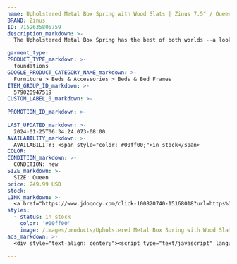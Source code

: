 ```yaml
---
name: Upholstered Metal Box Spring with Wood Slats | Zinus 7.5" / Queen
BRAND: Zinus
ID: 7152635805759
description_markdown: >-
  The Upholstered Metal Box Spring has the best of both worlds --a look that polishes off your bed and the strength and durability of a metal bed foundation. Crafted to look good enough so that you can forgo the bed skirt, it’s made tough on the inside with steel framework, and clean on the outside with woven grey fabric paneling. A set of wooden slats over the top complete the finish and supportive design so you can rest easy on a latex, memory foam or spring mattress.

garment_type:
PRODUCT_TYPE_markdown: >-
  foundations
GOOGLE_PRODUCT_CATEGORY_NAME_markdown: >-
  Furniture > Beds & Accessories > Beds & Bed Frames
ITEM_GROUP_ID_markdown: >-
  579020947519
CUSTOM_LABEL_0_markdown: >-
  
PROMOTION_ID_markdown: >-
  
LAST_UPDATED_markdown: >-
  2024-01-25T06:34:24.073-08:00
AVAILABILITY_markdown: >-
  AVAILABILITY: <span style="color: #00ff00;">in stock</span>
COLOR:
CONDITION_markdown: >-
  CONDITION: new
SIZE_markdown: >-
  SIZE: Queen
price: 249.99 USD
stock: 
LINK_markdown: >-
  <a href="https://www.jdoqocy.com/click-100820740-15168018?url=https%3A%2F%2Fwww.zinus.com%2Fproducts%2Fupholstered-metal-box-spring-with-wood-slats%3Fvariant%3D7152635805759" target="_blank" style="display: inline-block; padding: 10px 20px; font-size: 16px; text-align: center; text-decoration: none; cursor: pointer; border: 1px solid #3498db; color: #3498db; background-color: #fff; border-radius: 5px; transition: background-color 0.3s;">Go to Product</a>
styles:
  - status: in stock
    color: '#00ff00'
    image: /images/products/Upholstered Metal Box Spring with Wood Slats _ Zinus 7.5_ _ Queen/OLB-ESBS7.5in02-min.jpg
ads_markdown: >-
  <div style="text-align: center;"><script type="text/javascript" language="javascript" src="https://www.jdoqocy.com/placeholder-52269176?target=_top&mouseover=N"></script></div>

---
```

